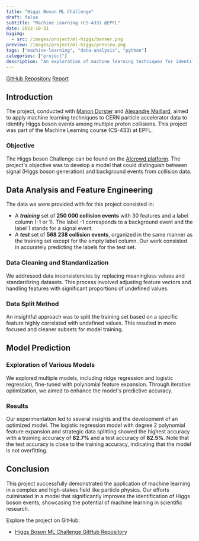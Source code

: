 ```yaml
---
title: "Higgs Boson ML Challenge"
draft: false
subtitle: "Machine Learning (CS-433) @EPFL"
date: 2022-10-31
bigimg:
  - src: /images/project/ml-higgs/banner.png
preview: /images/project/ml-higgs/preview.png
tags: ["machine-learning", "data-analysis", "python"]
categories: ["project"]
description: "An exploration of machine learning techniques for identifying Higgs boson generation events in CERN particle accelerator data."
---
```


[GitHub Repository](https://github.com/antoninfaure/ML-higgs)
[Report](/docs/project/ml-higgs/Report_Project1.pdf)

## Introduction

The project, conducted with [Manon Dorster](https://github.com/mdorster) and [Alexandre Maillard](https://github.com/AlexMlld), aimed to apply machine learning techniques to CERN particle accelerator data to identify Higgs boson events among multiple proton collisions. This project was part of the Machine Learning course (CS-433) at EPFL.

### Objective

The Higgs boson Challenge can be found on the [AIcrowd platform](https://www.aicrowd.com/challenges/epfl-machine-learning-project-1).
The project's objective was to develop a model that could distinguish between signal (Higgs boson generation) and background events from collision data.

## Data Analysis and Feature Engineering

The data we were provided with for this project consisted in:
- A ***training*** set of **250 000 collision events** with 30
features and a label column (-1 or 1). The label -1
corresponds to a background event and the label 1
stands for a signal event.
- A ***test*** set of **568 238 collision events**, organized in the same
manner as the training set except for the empty label
column. Our work consisted in accurately predicting
the labels for the test set.


### Data Cleaning and Standardization

We addressed data inconsistencies by replacing meaningless values and standardizing datasets. This process involved adjusting feature vectors and handling features with significant proportions of undefined values.

### Data Split Method

An insightful approach was to split the training set based on a specific feature highly correlated with undefined values. This resulted in more focused and cleaner subsets for model training.

## Model Prediction

### Exploration of Various Models

We explored multiple models, including ridge regression and logistic regression, fine-tuned with polynomial feature expansion. Through iterative optimization, we aimed to enhance the model's predictive accuracy.

### Results

Our experimentation led to several insights and the development of an optimized model. The logistic regression model with degree 2 polynomial feature expansion and strategic data splitting showed the highest accuracy with a training accuracy of **82.7%** and a test accuracy of **82.5%**. Note that the test accuracy is close to the training accuracy, indicating that the model is not overfitting.

## Conclusion

This project successfully demonstrated the application of machine learning in a complex and high-stakes field like particle physics. Our efforts culminated in a model that significantly improves the identification of Higgs boson events, showcasing the potential of machine learning in scientific research.

Explore the project on GitHub:

- [Higgs Boson ML Challenge GitHub Repository](https://github.com/antoninfaure/ML-higgs)